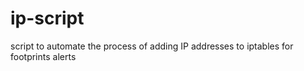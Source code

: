 # ip-script
script to automate the process of adding IP addresses to iptables for footprints alerts
